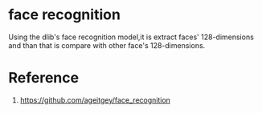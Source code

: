 # face recognition
Using the dlib's face recognition model,it is extract faces' 128-dimensions and than that is compare with other face's 128-dimensions.

# Reference
1. https://github.com/ageitgey/face_recognition
